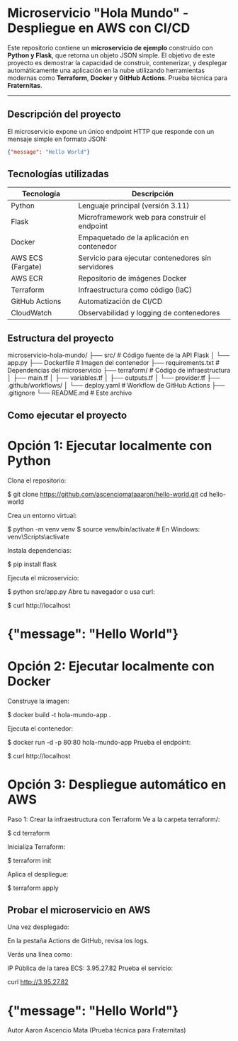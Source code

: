 # Microservicio "Hola Mundo" - Despliegue en AWS con CI/CD

Este repositorio contiene un **microservicio de ejemplo** construido con **Python y Flask**, que retorna un objeto JSON simple. El objetivo de este proyecto es demostrar la capacidad de construir, contenerizar, y desplegar automáticamente una aplicación en la nube utilizando herramientas modernas como **Terraform**, **Docker** y **GitHub Actions**.
Prueba técnica para **Fraternitas**.

---

## Descripción del proyecto

El microservicio expone un único endpoint HTTP que responde con un mensaje simple en formato JSON:

```json
{"message": "Hello World"}

```
## Tecnologías utilizadas

| Tecnología        | Descripción                                        |
| ----------------- | -------------------------------------------------- |
| Python            | Lenguaje principal (versión 3.11)                  |
| Flask             | Microframework web para construir el endpoint      |
| Docker            | Empaquetado de la aplicación en contenedor         |
| AWS ECS (Fargate) | Servicio para ejecutar contenedores sin servidores |
| AWS ECR           | Repositorio de imágenes Docker                     |
| Terraform         | Infraestructura como código (IaC)                  |
| GitHub Actions    | Automatización de CI/CD                            |
| CloudWatch        | Observabilidad y logging de contenedores           |


## Estructura del proyecto

microservicio-hola-mundo/
├── src/                    # Código fuente de la API Flask
│   └── app.py
├── Dockerfile              # Imagen del contenedor
├── requirements.txt        # Dependencias del microservicio
├── terraform/              # Código de infraestructura
│   ├── main.tf
│   ├── variables.tf
│   ├── outputs.tf
│   └── provider.tf
├── .github/workflows/
│   └── deploy.yaml         # Workflow de GitHub Actions
├── .gitignore
└── README.md               # Este archivo


## Como ejecutar el proyecto

# Opción 1: Ejecutar localmente con Python

Clona el repositorio:

$ git clone https://github.com/ascenciomataaaron/hello-world.git
cd hello-world

Crea un entorno virtual:


$ python -m venv venv
$ source venv/bin/activate  # En Windows: venv\Scripts\activate

Instala dependencias:

$ pip install flask

Ejecuta el microservicio:

$ python src/app.py
Abre tu navegador o usa curl:

$ curl http://localhost
# {"message": "Hello World"}


# Opción 2: Ejecutar localmente con Docker


Construye la imagen:


$ docker build -t hola-mundo-app .

Ejecuta el contenedor:


$ docker run -d -p 80:80 hola-mundo-app
Prueba el endpoint:


$ curl http://localhost


# Opción 3: Despliegue automático en AWS


Paso 1: Crear la infraestructura con Terraform
Ve a la carpeta terraform/:

$ cd terraform

Inicializa Terraform:

$ terraform init

Aplica el despliegue:

$ terraform apply



## Probar el microservicio en AWS
Una vez desplegado:

En la pestaña Actions de GitHub, revisa los logs.

Verás una línea como:


IP Pública de la tarea ECS: 3.95.27.82
Prueba el servicio:


curl http://3.95.27.82
# {"message": "Hello World"}


Autor
Aaron Ascencio Mata (Prueba técnica para Fraternitas)